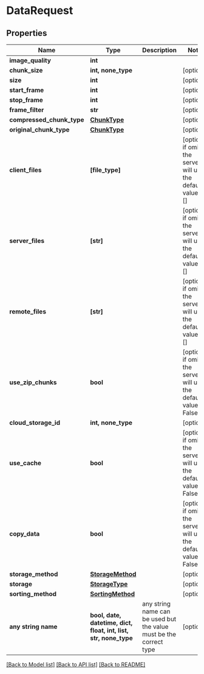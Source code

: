 # DataRequest


## Properties
Name | Type | Description | Notes
------------ | ------------- | ------------- | -------------
**image_quality** | **int** |  | 
**chunk_size** | **int, none_type** |  | [optional] 
**size** | **int** |  | [optional] 
**start_frame** | **int** |  | [optional] 
**stop_frame** | **int** |  | [optional] 
**frame_filter** | **str** |  | [optional] 
**compressed_chunk_type** | [**ChunkType**](ChunkType.md) |  | [optional] 
**original_chunk_type** | [**ChunkType**](ChunkType.md) |  | [optional] 
**client_files** | **[file_type]** |  | [optional]  if omitted the server will use the default value of []
**server_files** | **[str]** |  | [optional]  if omitted the server will use the default value of []
**remote_files** | **[str]** |  | [optional]  if omitted the server will use the default value of []
**use_zip_chunks** | **bool** |  | [optional]  if omitted the server will use the default value of False
**cloud_storage_id** | **int, none_type** |  | [optional] 
**use_cache** | **bool** |  | [optional]  if omitted the server will use the default value of False
**copy_data** | **bool** |  | [optional]  if omitted the server will use the default value of False
**storage_method** | [**StorageMethod**](StorageMethod.md) |  | [optional] 
**storage** | [**StorageType**](StorageType.md) |  | [optional] 
**sorting_method** | [**SortingMethod**](SortingMethod.md) |  | [optional] 
**any string name** | **bool, date, datetime, dict, float, int, list, str, none_type** | any string name can be used but the value must be the correct type | [optional]

[[Back to Model list]](../README.md#documentation-for-models) [[Back to API list]](../README.md#documentation-for-api-endpoints) [[Back to README]](../README.md)


